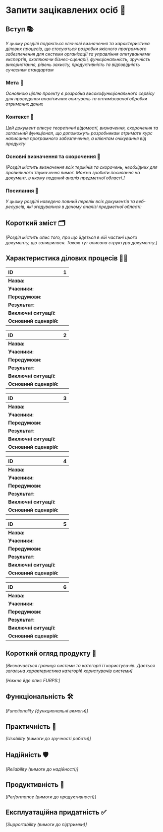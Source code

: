 # Запити зацікавлених осіб 🤔

## Вступ 📚

*У цьому розділі подаються ключові визначення та характеристика ділових процесів, що стосуються розробки якісного програмного забезпечення для системи організації та управління опитуваннями експертів, охоплюючи бізнес-сценарії, функціональність, зручність використання, рівень захисту, продуктивність та відповідність сучасним стандартам*

### Мета 🎯

*Основною ціллю проекту є розробка високофункціонального сервісу для проведення аналітичних опитувань та оптимізованої обробки отриманих даних*

### Контекст 🧩

*Цей документ описує теоретичні відомості, визначення, скорочення та загальний функціонал, що допоможуть розробникам отримати курс написання програмного забезпечення, а клієнтам очікування від продукту*


### Основні визначення та скорочення 📝

*[Розділ містить визначення всіх термінів та скорочень, необхідних для правильного
тлумачення вимог. Можна зробити посилання на документ, в якому поданий аналіз предметної області.]*


### Посилання 🔗

*У цьому розділі наведено повний перелік всіх документів та веб-ресурсів, які згадувалися в даному аналізі предметної області:*


## Короткий зміст 🗂

*[Розділ містить опис того, про що йдеться в еій частині цього документу, що залишилася. 
Також тут описана структура документу.]*

## Характеристика ділових процесів 🤵‍♂️

| ID                     |                                                                                                                                                                      1                                                                                                                                                                      |
| :--------------------- | :--------------------------------------------------------------------------------------------------------------------------------------------------------------------------------------------------------------------------------------------------------------------------------------------------------------------------------------------------------: |
| **Назва:**             |                                                                                                                                                                                                                                                                                                                               |
| **Учасники:**          |                                                                                                                                                                                                                                                                                                                                        |
| **Передумови:**        |                                                                                                                                                                                                                                                                                                               |
| **Результат:**         |                                                                                                                                                                                                                                                                              |
| **Виключні ситуації:** |                                                                                                                                                                                                                                              |
| **Основний сценарій:** |  |

| ID                     |                                                                                                                2                                                                                                                |
| :--------------------- | :-------------------------------------------------------------------------------------------------------------------------------------------------------------------------------------------------------------------------------------: |
| **Назва:**             |                                                                                                                                                                                                                          |
| **Учасники:**          |                                                                                                                                                                                                                      |
| **Передумови:**        |                                                                                                                                                                                                       |
| **Результат:**         |                                                                                                                                                                                                    |
| **Виключні ситуації:** |                                                                                                                                                                                           |
| **Основний сценарій:** |  |

| ID                     |                                                                                                     3                                                                                                      |
| :--------------------- | :-------------------------------------------------------------------------------------------------------------------------------------------------------------------------------------------------------------------: |
| **Назва:**             |                                                                                                                                                                                            |
| **Учасники:**          |                                                                                                                                                                                                    |
| **Передумови:**        |                                                                                                                                            |
| **Результат:**         |                                                                                                                                                                              |
| **Виключні ситуації:** |                                                                                                                                                           |
| **Основний сценарій:** |  |

| ID                     |                                                                                                                                                                                          4                                                                                                                                                                                           |
| :--------------------- | :----------------------------------------------------------------------------------------------------------------------------------------------------------------------------------------------------------------------------------------------------------------------------------------------------------------------------------------------------------------------------------------------------: |
| **Назва:**             |                                                                                                                                                                                                                                                                                                                                                                                |
| **Учасники:**          |                                                                                                                                                                                                                                                                                                                                                                                  |
| **Передумови:**        |                                                                                                                                                                                                                                                                                                                                                                     |
| **Результат:**         |                                                                                                                                                                                                                                                                                                                                                                        |
| **Виключні ситуації:** |                                                                                                                                                                                                                                                                                                                                              |
| **Основний сценарій:** |  |

| ID                     |                                                                                                                                    5                                                                                                                                    |
| :--------------------- | :-------------------------------------------------------------------------------------------------------------------------------------------------------------------------------------------------------------------------------------------------------------------------------------: |
| **Назва:**             |                                                                                                                                                                                                                                                                  |
| **Учасники:**          |                                                                                                                                                                                                                                                                    |
| **Передумови:**        |                                                                                                                                                                                                                                                     |
| **Результат:**         |                                                                                                                                                                                                                                                      |
| **Виключні ситуації:** |                                                                                                                                                                   |
| **Основний сценарій:** |  |

| ID                     |                                                                                                                                                                       6                                                                                                                                                                       |
| :--------------------- | :-----------------------------------------------------------------------------------------------------------------------------------------------------------------------------------------------------------------------------------------------------------------------------------------------------------------------------------------------------------: |
| **Назва:**             |                                                                                                                                                                                                                                                                                                                              |
| **Учасники:**          |                                                                                                                                                                                                                                                                                                                                            |
| **Передумови:**        |                                                                                                                                                                                                                                                                                                   |
| **Результат:**         |                                                                                                                                                                                                                                                                                                                   |
| **Виключні ситуації:** |                                                                                                                                                                                                                                                                   |
| **Основний сценарій:** |  |


## Короткий огляд продукту 👀

*[Визначається границя системи та категорії її користувачів. Дається загальна характеристика категорій користувачів
системи]*

*[Нижче йде опис FURPS:]*


## Функціональність 🛠️

*[Functionality (функциональні вимоги)]*

## Практичність 🤝

*[Usability (вимоги до зручності роботи)]*

## Надійність 🛡️

*[Reliability (вимоги до надійності)]*

## Продуктивність 🚀

*[Performance (вимоги до продуктивності)]*

## Експлуатаційна придатність ✅

*[Supportability (вимоги до підтримки)]*
